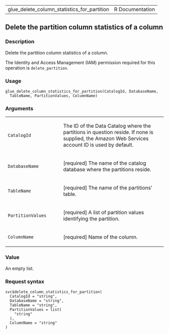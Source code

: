 <table style="width: 100%;">
<tbody>
<tr class="odd">
<td>glue_delete_column_statistics_for_partition</td>
<td style="text-align: right;">R Documentation</td>
</tr>
</tbody>
</table>

## Delete the partition column statistics of a column

### Description

Delete the partition column statistics of a column.

The Identity and Access Management (IAM) permission required for this
operation is `delete_partition`.

### Usage

    glue_delete_column_statistics_for_partition(CatalogId, DatabaseName,
      TableName, PartitionValues, ColumnName)

### Arguments

<table>
<colgroup>
<col style="width: 35%" />
<col style="width: 65%" />
</colgroup>
<tbody>
<tr class="odd">
<td><code
id="glue_delete_column_statistics_for_partition_:_CatalogId">CatalogId</code></td>
<td><p>The ID of the Data Catalog where the partitions in question
reside. If none is supplied, the Amazon Web Services account ID is used
by default.</p></td>
</tr>
<tr class="even">
<td><code
id="glue_delete_column_statistics_for_partition_:_DatabaseName">DatabaseName</code></td>
<td><p>[required] The name of the catalog database where the partitions
reside.</p></td>
</tr>
<tr class="odd">
<td><code
id="glue_delete_column_statistics_for_partition_:_TableName">TableName</code></td>
<td><p>[required] The name of the partitions' table.</p></td>
</tr>
<tr class="even">
<td><code
id="glue_delete_column_statistics_for_partition_:_PartitionValues">PartitionValues</code></td>
<td><p>[required] A list of partition values identifying the
partition.</p></td>
</tr>
<tr class="odd">
<td><code
id="glue_delete_column_statistics_for_partition_:_ColumnName">ColumnName</code></td>
<td><p>[required] Name of the column.</p></td>
</tr>
</tbody>
</table>

### Value

An empty list.

### Request syntax

    svc$delete_column_statistics_for_partition(
      CatalogId = "string",
      DatabaseName = "string",
      TableName = "string",
      PartitionValues = list(
        "string"
      ),
      ColumnName = "string"
    )
